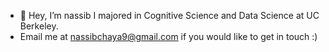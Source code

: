 
 - 👋 Hey, I’m nassib I majored in Cognitive Science and Data Science at UC Berkeley. 
 - Email me at nassibchaya9@gmail.com if you would like to get in touch :)

<!--
**nassib1/nassib1** is a ✨ _special_ ✨ repository because its `README.md` (this file) appears on your GitHub profile.

Here are some ideas to get you started:

- 🔭 I’m currently working on ...
- 🌱 I’m currently learning ...
- 👯 I’m looking to collaborate on ...
- 🤔 I’m looking for help with ...
- 💬 Ask me about ...
- 📫 How to reach me: ...
- 😄 Pronouns: ...
- ⚡ Fun fact: ...
-->
